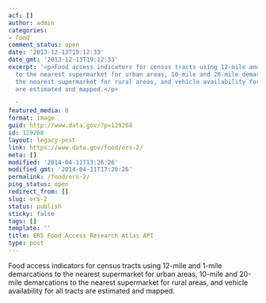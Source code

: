 ```yaml
---
acf: []
author: admin
categories:
- food
comment_status: open
date: '2013-12-13T19:12:33'
date_gmt: '2013-12-13T19:12:33'
excerpt: '<p>Food access indicators for census tracts using 12-mile and 1-mile demarcations
  to the nearest supermarket for urban areas, 10-mile and 20-mile demarcations to
  the nearest supermarket for rural areas, and vehicle availability for all tracts
  are estimated and mapped.</p>

  '
featured_media: 0
format: image
guid: http://www.data.gov/?p=129268
id: 129268
layout: legacy-post
link: https://www.data.gov/food/ers-2/
meta: []
modified: '2014-04-11T13:26:26'
modified_gmt: '2014-04-11T17:26:26'
permalink: /food/ers-2/
ping_status: open
redirect_from: []
slug: ers-2
status: publish
sticky: false
tags: []
template: ''
title: ERS Food Access Research Atlas API
type: post
---
```

Food access indicators for census tracts using 12-mile and 1-mile demarcations to the nearest supermarket for urban areas, 10-mile and 20-mile demarcations to the nearest supermarket for rural areas, and vehicle availability for all tracts are estimated and mapped.


